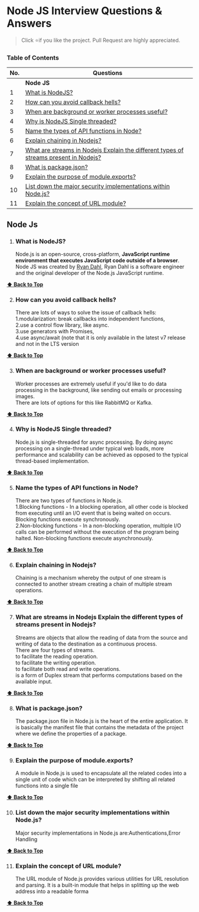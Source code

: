 # Node JS Interview Questions & Answers

> Click :star:if you like the project. Pull Request are highly appreciated.

### Table of Contents

| No. | Questions                                                                                                                                                                    |
| --- | ---------------------------------------------------------------------------------------------------------------------------------------------------------------------------- |
|     | **Node JS**                                                                                                                                                                  |
| 1   | [What is NodeJS?](#what-is-nodejs)                                                                                                                                           |
| 2   | [How can you avoid callback hells?](#how-can-you-avoid-callback-hells)                                                                                                       |
| 3   | [When are background or worker processes useful?](#when-are-background-or-worker-processes-useful)                                                                           |
| 4   | [Why is NodeJS Single threaded?](#why-is-nodejs-single-threaded)                                                                                                             |
| 5   | [Name the types of API functions in Node?](#name-the-types-of-api-functions-in-node)                                                                                         |
| 6   | [Explain chaining in Nodejs?](#explain-chaining-in-nodejs)                                                                                                                   |
| 7   | [What are streams in Nodejs Explain the different types of streams present in Nodejs?](#what-are-streams-in-nodejs-explain-the-different-types-of-streams-present-in-nodejs) |
| 8   | [What is package.json?](#what-is-package.json)                                                                                                                               |
| 9   | [Explain the purpose of module.exports?](#explain-the-purpose-of-module.exports)                                                                                             |
| 10  | [List down the major security implementations within Node.js?](#list-down-the-major-security-implementations-within-node-.-js)                                               |
| 11  | [Explain the concept of URL module?](#explain-the-concept-of-url-module)                                                                                                     |

## Node Js

1. ### What is NodeJS?

   Node.js is an open-source, cross-platform, **JavaScript runtime environment that executes JavaScript code outside of a browser**. Node JS was created by [Ryan Dahl](https://github.com/ry), Ryan Dahl is a software engineer and the original developer of the Node.js JavaScript runtime.

**[⬆ Back to Top](#table-of-contents)**

2. ### How can you avoid callback hells?

   There are lots of ways to solve the issue of callback hells: <br /> 1.modularization: break callbacks into independent functions, <br /> 2.use a control flow library, like async. <br /> 3.use generators with Promises, <br /> 4.use async/await (note that it is only available in the latest v7 release and not in the LTS version

**[⬆ Back to Top](#table-of-contents)**

3. ### When are background or worker processes useful?

   Worker processes are extremely useful if you'd like to do data processing in the background, like sending out emails or processing images.
   <br/>
   There are lots of options for this like RabbitMQ or Kafka.

**[⬆ Back to Top](#table-of-contents)**

4. ### Why is NodeJS Single threaded?

   Node.js is single-threaded for async processing. By doing async processing on a single-thread under typical web loads, more performance and scalability can be achieved as opposed to the typical thread-based implementation.

**[⬆ Back to Top](#table-of-contents)**

5. ### Name the types of API functions in Node?

   There are two types of functions in Node.js. <br/>
   1.Blocking functions - In a blocking operation, all other code is blocked from executing until an I/O event that is being waited on occurs. Blocking functions execute synchronously. <br/>2.Non-blocking functions - In a non-blocking operation, multiple I/O calls can be performed without the execution of the program being halted. Non-blocking functions execute asynchronously.

**[⬆ Back to Top](#table-of-contents)**

6. ### Explain chaining in Nodejs?

   Chaining is a mechanism whereby the output of one stream is connected to another stream creating a chain of multiple stream operations.

**[⬆ Back to Top](#table-of-contents)**

7. ### What are streams in Nodejs Explain the different types of streams present in Nodejs?

   Streams are objects that allow the reading of data from the source and writing of data to the destination as a continuous process.<br/>
   There are four types of streams.<br/>
   <Readable> to facilitate the reading operation.<br/>
   <Writable> to facilitate the writing operation.<br/>
   <Duplex> to facilitate both read and write operations.<br/>
   <Transform> is a form of Duplex stream that performs computations based on the available input.<br/>

**[⬆ Back to Top](#table-of-contents)**

8. ### What is package.json?

   The package.json file in Node.js is the heart of the entire application. It is basically the manifest file that contains the metadata of the project where we define the properties of a package.

**[⬆ Back to Top](#table-of-contents)**

9. ### Explain the purpose of module.exports?

   A module in Node.js is used to encapsulate all the related codes into a single unit of code which can be interpreted by shifting all related functions into a single file

**[⬆ Back to Top](#table-of-contents)**

10. ### List down the major security implementations within Node.js?

    Major security implementations in Node.js are:Authentications,Error Handling

**[⬆ Back to Top](#table-of-contents)**

11. ### Explain the concept of URL module?

    The URL module of Node.js provides various utilities for URL resolution and parsing. It is a built-in module that helps in splitting up the web address into a readable forma

**[⬆ Back to Top](#table-of-contents)**
